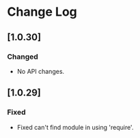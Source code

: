 # Change Log

## [1.0.30]

### Changed

* No API changes.

## [1.0.29]

### Fixed

* Fixed can't find module in using 'require'.
